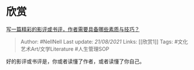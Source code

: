 # 欣赏
[写一篇精彩的影评或书评，作者需要具备哪些素质与技巧？](https://www.zhihu.com/question/19716927/answer/12744207)

> Author: #NellNell 
Last update: *21/08/2021* 
Links: [[欣赏1]]
Tags: #文化艺术Art/文学Literature #人生管理SOP 

好的影评或书评是，你或者读懂了作者，或者读懂了你自己。